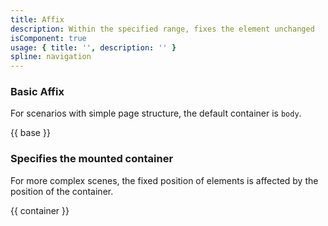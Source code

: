 ```yaml
---
title: Affix 
description: Within the specified range, fixes the element unchanged
isComponent: true
usage: { title: '', description: '' }
spline: navigation
---
```


### Basic Affix

For scenarios with simple page structure, the default container is `body`.

{{ base }}

### Specifies the mounted container

For more complex scenes, the fixed position of elements is affected by the position of the container.

{{ container }}
